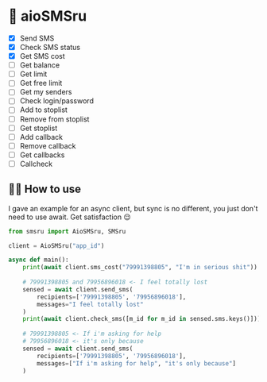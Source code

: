 # 🚧 aioSMSru

- [x] Send SMS
- [x] Check SMS status
- [x] Get SMS cost
- [ ] Get balance
- [ ] Get limit
- [ ] Get free limit
- [ ] Get my senders
- [ ] Check login/password
- [ ] Add to stoplist
- [ ] Remove from stoplist
- [ ] Get stoplist
- [ ] Add callback
- [ ] Remove callback
- [ ] Get callbacks
- [ ] Callcheck

## 🧑‍💻 How to use

I gave an example for an async client, but sync is no different, 
you just don't need to use await. Get satisfaction 😌

```python
from smsru import AioSMSru, SMSru

client = AioSMSru("app_id")

async def main():
    print(await client.sms_cost("79991398805", "I'm in serious shit"))
    
    # 79991398805 and 79956896018 <- I feel totally lost
    sensed = await client.send_sms(
        recipients=['79991398805', '79956896018'],
        messages="I feel totally lost"
    )
    print(await client.check_sms([m_id for m_id in sensed.sms.keys()]))
    
    # 79991398805 <- If i'm asking for help
    # 79956896018 <- it's only because
    sensed = await client.send_sms(
        recipients=['79991398805', '79956896018'],
        messages=["If i'm asking for help", "it's only because"]
    )
```